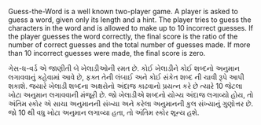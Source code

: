 Guess-the-Word is a well known two-player game. A player is asked to guess a word, given only its length and a hint. The player tries to guess the characters in the word and is allowed to make up to 10 incorrect guesses. If the player guesses the word correctly, the final score is the ratio of the number of correct guesses and the total number of guesses made. If more than 10 incorrect guesses were made, the final score is zero. 


ગેસ-ધ-વર્ડ એ જાણીતી બે ખેલાડીઓની રમત છે. કોઈ ખેલાડીને કોઈ શબ્દનો અનુમાન લગાવવાનું કહેવામાં આવે છે, ફક્ત તેની લંબાઈ અને કોઈ સંકેત શબ્દ ની ચાવી રૂપે આપી શકાશે. જયારે ખેલાડી શબ્દના અક્ષરોનો અંદાજ કાઢવાનો પ્રયત્ન કરે છે ત્યારે 10 જેટલા ખોટા અનુમાન લગાવવાની મંજૂરી છે. જો ખેલાડીએ શબ્દનો યોગ્ય અંદાજ લગાવ્યો હોય, તો અંતિમ સ્કોર એ સાચા અનુમાનની સંખ્યા અને કરેલા અનુમાનની કુલ સંખ્યાનું ગુણોત્તર છે. જો 10 થી વધુ ખોટા અનુમાન લગાવ્યા હતા, તો અંતિમ સ્કોર શૂન્ય હશે.